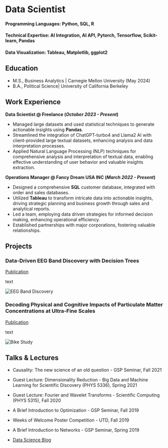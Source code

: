 # Data Scientist

#### Programming Languages: Python, SQL, R
#### Technical Expertise: AI Integration, AI API, Pytorch, Tensorflow, Scikit-learn, Pandas
#### Data Visualization: Tableau, Matplotlib, ggplot2

## Education
- M.S., Business Analytics	| Carnegie Mellon University (May 2024)			        		
- B.A., Political Science| University of California Berkeley 

## Work Experience
**Data Scientist @ Freelance (_October 2023 - Present_)**
- Managed large datasets and used statistical techniques to generate actionable insights using **Pandas**.
- Streamlined the integration of ChatGPT-turbo4 and Llama2 AI with client-provided large textual datasets, enhancing analysis and data interpretation processes.
- Applied Natural Language Processing (NLP) techniques for comprehensive analysis and interpretation of textual data, enabling effective understanding of user behavior and valuable insights extraction.

**Operations Manager @ Fancy Dream USA INC (_March 2022 - Present_)**
- Designed a comprehensive **SQL** customer database, integrated with order and sales databases.
- Utilized **Tableau** to transform intricate data into actionable insights, driving strategic planning and business growth through sales and analytical reports.
- Led a team, employing data driven strategies for informed decision making, enhancing operational efficiency.
- Established partnerships with major corporations, fostering valuable relationships.


## Projects
### Data-Driven EEG Band Discovery with Decision Trees
[Publication](https://www.mdpi.com/1424-8220/22/8/3048)

text

![EEG Band Discovery](/assets/img/eeg_band_discovery.jpeg)

### Decoding Physical and Cognitive Impacts of Particulate Matter Concentrations at Ultra-Fine Scales
[Publication](https://www.mdpi.com/1424-8220/22/11/4240)

text

![Bike Study](/assets/img/bike_study.jpeg)

## Talks & Lectures
- Causality: The new science of an old question - GSP Seminar, Fall 2021
- Guest Lecture: Dimensionality Reduction - Big Data and Machine Learning for Scientific Discovery (PHYS 5336), Spring 2021
- Guest Lecture: Fourier and Wavelet Transforms - Scientific Computing (PHYS 5315), Fall 2020
- A Brief Introduction to Optimization - GSP Seminar, Fall 2019
- Weeks of Welcome Poster Competition - UTD, Fall 2019
- A Brief Introduction to Networks - GSP Seminar, Spring 2019





- [Data Science Blog](https://medium.com/@shawhin)
